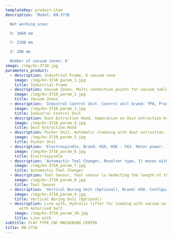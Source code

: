 ```yaml
---
templateKey: product-item
description: 'Model: KN-3710

  Net working area:

  X: 3060 mm

  Y: 2100 mm

  Z: 200 mm

  Number of vacuum zones: 6'
image: /img/kn-3710.jpg
parameters_product:
  - description: Industrial Frame, 6 vacuum zone
    image: /img/kn-3710_param_1.jpg
    title: Industrial Frame
  - description: Vacuum Zones, Multi connection points for vacuum table. It makes the table more rijid and more stable., 6 vacuum zones
    image: /img/kn-3710_param_2.jpg
    title: Vacuum Zones
  - description: 'Industral Control Unit. Control unit brand: TPA, Program: TPA CAD. Import from dxf files, reads ISO files, Macro programs (boring, routering). Empty pocket macro, Parametrical programming ability, On line error diagonistic page'
    image: /img/kn-3710_param_3.jpg
    title: Industral Control Unit
  - description: Dust Extruction Hood, Seperation on dust extruction hood during the operation; boring or routering
    image: /img/kn-3710_param_4.jpg
    title: Dust Extruction Hood
  - description: Pusher Unit, Automatic cleaning with dust extruction.
    image: /img/kn-3710_param_5.jpg
    title: Pusher Unit
  - description: 'Electrospindle, Brand: HSD, HSK - F63. Motor power: 13.2 kW. Rotation speed: 24.000 rpm'
    image: /img/kn-3710_param_6.jpg
    title: Electrospindle
  - description: 'Automactic Tool Changer, Revolver type, It moves with x axis. Number of tool places: 12'
    image: /img/kn-3710_param_7.jpg
    title: Automactic Tool Changer
  - description: Tool Sensor, Tool sensor is dedecting the length of the tool when it will be used for the first time. It elimnates the errors.
    image: /img/kn-3710_param_8.jpg
    title: Tool Sensor
  - description: 'Vertical Boring Unit (Optional), Brand: HSD. Configuration: 5 + 4 vertical bits'
    image: /img/kn-3710_param_9.jpg
    title: Vertical Boring Unit (Optional)
  - description: Line with, Hydrolic lifter for loading with vacuum unit and unloading
      with motorized belt
    image: /img/kn-3710_param_10.jpg
    title: Line with
subtitle: FLAT TYPE CNC MACHINING CENTER
title: KN-3710
---
```

